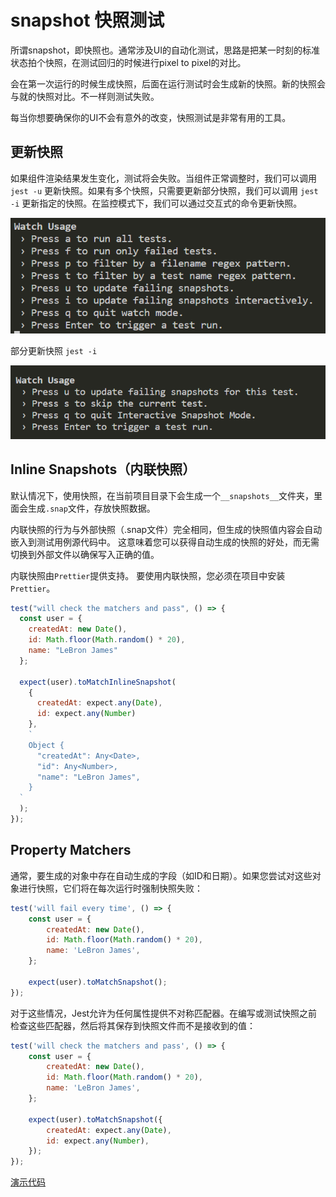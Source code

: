 # snapshot 快照测试

所谓snapshot，即快照也。通常涉及UI的自动化测试，思路是把某一时刻的标准状态拍个快照，在测试回归的时候进行pixel to pixel的对比。

会在第一次运行的时候生成快照，后面在运行测试时会生成新的快照。新的快照会与就的快照对比。不一样则测试失败。

每当你想要确保你的UI不会有意外的改变，快照测试是非常有用的工具。

## 更新快照

如果组件渲染结果发生变化，测试将会失败。当组件正常调整时，我们可以调用 ```jest -u``` 更新快照。如果有多个快照，只需要更新部分快照，我们可以调用 ```jest -i``` 更新指定的快照。在监控模式下，我们可以通过交互式的命令更新快照。

![更新快照](../resources/3.png)

部分更新快照 ```jest -i```

![部分更新快照](../resources/4.png)

## Inline Snapshots（内联快照）

默认情况下，使用快照，在当前项目目录下会生成一个```__snapshots__```文件夹，里面会生成```.snap```文件，存放快照数据。

内联快照的行为与外部快照（.snap文件）完全相同，但生成的快照值内容会自动嵌入到测试用例源代码中。 这意味着您可以获得自动生成的快照的好处，而无需切换到外部文件以确保写入正确的值。

内联快照由```Prettier```提供支持。 要使用内联快照，您必须在项目中安装```Prettier```。

```javascript
test("will check the matchers and pass", () => {
  const user = {
    createdAt: new Date(),
    id: Math.floor(Math.random() * 20),
    name: "LeBron James"
  };

  expect(user).toMatchInlineSnapshot(
    {
      createdAt: expect.any(Date),
      id: expect.any(Number)
    },
    `
    Object {
      "createdAt": Any<Date>,
      "id": Any<Number>,
      "name": "LeBron James",
    }
  `
  );
});
```

## Property Matchers

通常，要生成的对象中存在自动生成的字段（如ID和日期）。如果您尝试对这些对象进行快照，它们将在每次运行时强制快照失败：

```javascript
test('will fail every time', () => {
    const user = {
        createdAt: new Date(),
        id: Math.floor(Math.random() * 20),
        name: 'LeBron James',
    };

    expect(user).toMatchSnapshot();
});
```

对于这些情况，Jest允许为任何属性提供不对称匹配器。在编写或测试快照之前检查这些匹配器，然后将其保存到快照文件而不是接收到的值：

```javascript
test('will check the matchers and pass', () => {
    const user = {
        createdAt: new Date(),
        id: Math.floor(Math.random() * 20),
        name: 'LeBron James',
    };

    expect(user).toMatchSnapshot({
        createdAt: expect.any(Date),
        id: expect.any(Number),
    });
});
```

[演示代码](../source_code/09)
